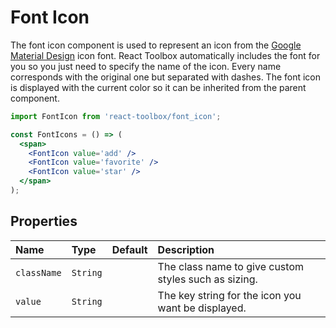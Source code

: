 # Font Icon

The font icon component is used to represent an icon from the [Google Material Design](https://www.google.com/design/icons/) icon font. React Toolbox automatically includes the font for you so you just need to specify the name of the icon. Every name corresponds with the original one but separated with dashes. The font icon is displayed with the current color so it can be inherited from the parent component.

<!-- example -->
```jsx
import FontIcon from 'react-toolbox/font_icon';

const FontIcons = () => (
  <span>
    <FontIcon value='add' />
    <FontIcon value='favorite' />
    <FontIcon value='star' />
  </span>
);
```

## Properties

| Name              | Type          | Default         | Description|
|:-----|:-----|:-----|:-----|
| `className`     | `String`        |                 | The class name to give custom styles such as sizing.|
| `value`         | `String`        |                 | The key string for the icon you want be displayed.|
